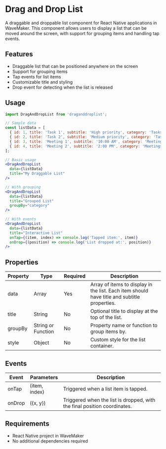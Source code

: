 # Drag and Drop List

A draggable and droppable list component for React Native applications in WaveMaker. This component allows users to display a list that can be moved around the screen, with support for grouping items and handling tap events.

## Features

- Draggable list that can be positioned anywhere on the screen
- Support for grouping items
- Tap events for list items
- Customizable title and styling
- Drop event for detecting when the list is released

## Usage

```jsx
import DragAndDropList from 'draganddroplist';

// Sample data
const listData = [
  { id: 1, title: 'Task 1', subtitle: 'High priority', category: 'Tasks' },
  { id: 2, title: 'Task 2', subtitle: 'Medium priority', category: 'Tasks' },
  { id: 3, title: 'Meeting 1', subtitle: '10:00 AM', category: 'Meetings' },
  { id: 4, title: 'Meeting 2', subtitle: '2:00 PM', category: 'Meetings' }
];

// Basic usage
<DragAndDropList 
  data={listData} 
  title="My Draggable List"
/>

// With grouping
<DragAndDropList 
  data={listData} 
  title="Grouped List"
  groupBy="category"
/>

// With events
<DragAndDropList 
  data={listData} 
  title="Interactive List"
  onTap={(item, index) => console.log('Tapped item:', item)}
  onDrop={(position) => console.log('List dropped at:', position)}
/>
```

## Properties

| Property | Type | Required | Description |
|----------|------|----------|-------------|
| data | Array | Yes | Array of items to display in the list. Each item should have title and subtitle properties. |
| title | String | No | Optional title to display at the top of the list. |
| groupBy | String or Function | No | Property name or function to group items by. |
| style | Object | No | Custom style for the list container. |

## Events

| Event | Parameters | Description |
|-------|------------|-------------|
| onTap | (item, index) | Triggered when a list item is tapped. |
| onDrop | ({x, y}) | Triggered when the list is dropped, with the final position coordinates. |

## Requirements

- React Native project in WaveMaker
- No additional dependencies required
